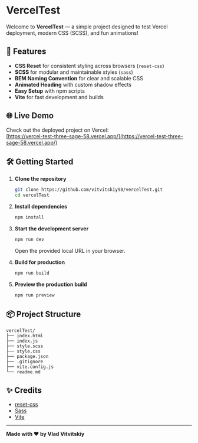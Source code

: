 # VercelTest

Welcome to **VercelTest** — a simple project designed to test Vercel deployment, modern CSS (SCSS), and fun animations!

## 🚀 Features

- **CSS Reset** for consistent styling across browsers (`reset-css`)
- **SCSS** for modular and maintainable styles (`sass`)
- **BEM Naming Convention** for clear and scalable CSS
- **Animated Heading** with custom shadow effects
- **Easy Setup** with npm scripts
- **Vite** for fast development and builds

## 🌐 Live Demo

Check out the deployed project on Vercel:  
[https://vercel-test-three-sage-58.vercel.app/](https://vercel-test-three-sage-58.vercel.app/)

## 🛠️ Getting Started

1. **Clone the repository**
   ```sh
   git clone https://github.com/vitvitskiy98/vercelTest.git
   cd vercelTest
   ```

2. **Install dependencies**
   ```sh
   npm install
   ```

3. **Start the development server**
   ```sh
   npm run dev
   ```
   Open the provided local URL in your browser.

4. **Build for production**
   ```sh
   npm run build
   ```

5. **Preview the production build**
   ```sh
   npm run preview
   ```

## 📦 Project Structure

```
vercelTest/
├── index.html
├── index.js
├── style.scss
├── style.css
├── package.json
├── .gitignore
├── vite.config.js
└── readme.md
```

## ✨ Credits

- [reset-css](https://www.npmjs.com/package/reset-css)
- [Sass](https://sass-lang.com/)
- [Vite](https://vitejs.dev/)

---

**Made with ❤️ by Vlad Vitvitskiy**